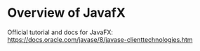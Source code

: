 # Overview of JavafX
Official tutorial and docs for JavaFX:
https://docs.oracle.com/javase/8/javase-clienttechnologies.htm
